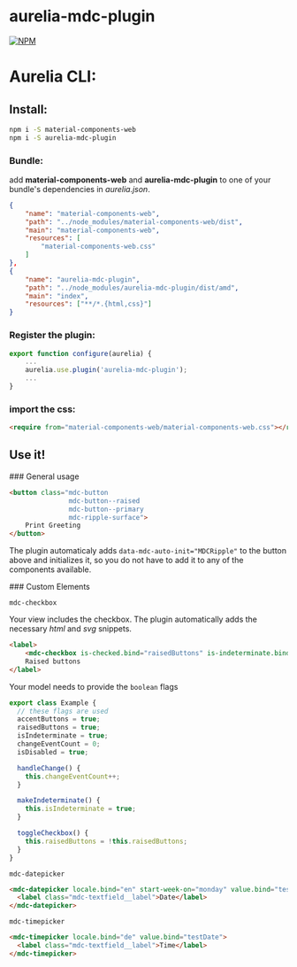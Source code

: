 # aurelia-mdc-plugin

[![NPM](https://nodei.co/npm/aurelia-mdc-plugin.png?compact=true)](https://nodei.co/npm/aurelia-mdc-plugin/)

# Aurelia CLI:

## Install:

```bash
npm i -S material-components-web
npm i -S aurelia-mdc-plugin
```

### Bundle:

add **material-components-web** and **aurelia-mdc-plugin** to one of your bundle's dependencies in _aurelia.json_.

```json
{
    "name": "material-components-web",
    "path": "../node_modules/material-components-web/dist",
    "main": "material-components-web",
    "resources": [
        "material-components-web.css"
    ]
},
{
    "name": "aurelia-mdc-plugin",
    "path": "../node_modules/aurelia-mdc-plugin/dist/amd",
    "main": "index",
    "resources": ["**/*.{html,css}"]
}
```

### Register the plugin:

```javascript
export function configure(aurelia) {
    ...
    aurelia.use.plugin('aurelia-mdc-plugin');
    ...
}
```

### import the css:

```html
<require from="material-components-web/material-components-web.css"></require>
```

## Use it!

### General usage

```html
<button class="mdc-button
               mdc-button--raised
               mdc-button--primary
               mdc-ripple-surface">
    Print Greeting
</button>
```

The plugin automaticaly adds `data-mdc-auto-init="MDCRipple"` to the button above and initializes it, so you do not have to add it to any of the components available.


### Custom Elements

`mdc-checkbox`

Your view includes the checkbox. The plugin automatically adds the necessary _html_ and _svg_ snippets.

```html
<label>
    <mdc-checkbox is-checked.bind="raisedButtons" is-indeterminate.bind="isIndeterminate" is-disabled.bind="isFirstCbDisabled" change.delegate="handleChange()"></mdc-checkbox>
    Raised buttons
</label>
```

Your model needs to provide the `boolean` flags

```javascript
export class Example {
  // these flags are used
  accentButtons = true;
  raisedButtons = true;
  isIndeterminate = true;
  changeEventCount = 0;
  isDisabled = true;

  handleChange() {
    this.changeEventCount++;
  }

  makeIndeterminate() {
    this.isIndeterminate = true;
  }

  toggleCheckbox() {
    this.raisedButtons = !this.raisedButtons;
  }
}
```

`mdc-datepicker`

```html
<mdc-datepicker locale.bind="en" start-week-on="monday" value.bind="testDate">
  <label class="mdc-textfield__label">Date</label>
</mdc-datepicker>
```

`mdc-timepicker`

```html
<mdc-timepicker locale.bind="de" value.bind="testDate">
  <label class="mdc-textfield__label">Time</label>
</mdc-timepicker>
```
